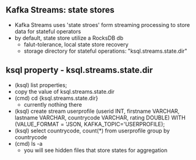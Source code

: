 ## Kafka Streams: state stores
- Kafka Streams uses 'state stroes' form streaming processing to store data for stateful operators
- by default, state store utilize a RocksDB db
    - falut-tolerance, local state store recovery
    - storage directory for stateful operations: "ksql.streams.state.dir"

## ksql property - ksql.streams.state.dir
- (ksql) list properties;
- copy the value of ksql.streams.state.dir
- (cmd) cd {ksql.streams.state.dir}
    - currently nothing there
- (ksql) create stream userprofile (userid INT, firstname VARCHAR, lastname VARCHAR, countrycode VARCHAR, rating DOUBLE) WITH (VALUE_FORMAT = 'JSON, KAFKA_TOPIC='USERPROFILE);
- (ksql) select countrycode, count(*) from userprofile group by countrycode
- (cmd) ls -a
    - you will see hidden files that store states for aggregation
